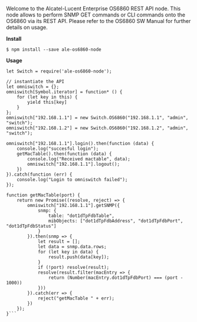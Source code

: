 
Welcome to the Alcatel-Lucent Enterprise OS6860 REST API node.
This node allows to perform SNMP GET commands or CLI commands onto the OS6860 via its REST API.
Please refer to the OS6860 SW Manual for further details on usage. 

**Install**

`$ npm install --save ale-os6860-node`

**Usage**

 

```
let Switch = require('ale-os6860-node');

// instantiate the API
let omniswitch = {};
omniswitch[Symbol.iterator] = function* () {
    for (let key in this) {
        yield this[key]
    }
};
omniswitch["192.168.1.1"] = new Switch.OS6860("192.168.1.1", "admin", "switch");
omniswitch["192.168.1.2"] = new Switch.OS6860("192.168.1.2", "admin", "switch");

omniswitch["192.168.1.1"].login().then(function (data) {
    console.log("succesful login");
    getMacTable().then(function (data) {
        console.log("Received mactable", data);
        omniswitch["192.168.1.1"].logout();
    })
}).catch(function (err) {
    console.log("Login to omniswitch failed");
});

function getMacTable(port) {
    return new Promise((resolve, reject) => {
        omniswitch["192.168.1.1"].getSNMP({
            snmp: {
                table: "dot1dTpFdbTable",
                mibObjects: ["dot1dTpFdbAddress", "dot1dTpFdbPort", "dot1dTpFdbStatus"]
            }
        }).then(snmp => {
            let result = [];
            let data = snmp.data.rows;
            for (let key in data) {
                result.push(data[key]);
            }
            if (!port) resolve(result);
            resolve(result.filter(macEntry => {
                return (Number(macEntry.dot1dTpFdbPort) === (port - 1000))
            }))
        }).catch(err => {
            reject("getMacTable " + err);
        })
    });
}```

